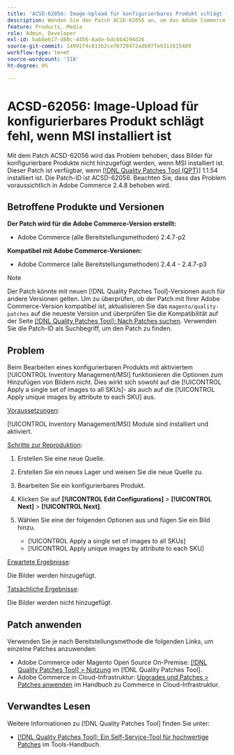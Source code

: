 ```yaml
---
title: 'ACSD-62056: Image-Upload für konfigurierbares Produkt schlägt fehl, wenn MSI installiert ist'
description: Wenden Sie den Patch ACSD-62056 an, um das Adobe Commerce-Problem zu beheben, dass Bilder für konfigurierbare Produkte nicht hinzugefügt werden, wenn MSI installiert ist.
feature: Products, Media
role: Admin, Developer
exl-id: bab8e617-d80c-4456-8ade-bdc6b4294d26
source-git-commit: 14991f4c813b2ce76729472adb07fe9311615489
workflow-type: tm+mt
source-wordcount: '318'
ht-degree: 0%

---
```


# ACSD-62056: Image-Upload für konfigurierbares Produkt schlägt fehl, wenn MSI installiert ist

Mit dem Patch ACSD-62056 wird das Problem behoben, dass Bilder für konfigurierbare Produkte nicht hinzugefügt werden, wenn MSI installiert ist. Dieser Patch ist verfügbar, wenn [[!DNL Quality Patches Tool (QPT)]](/help/tools/quality-patches-tool/quality-patches-tool-to-self-serve-quality-patches.md) 1.1.54 installiert ist. Die Patch-ID ist ACSD-62056. Beachten Sie, dass das Problem voraussichtlich in Adobe Commerce 2.4.8 behoben wird.

## Betroffene Produkte und Versionen

**Der Patch wird für die Adobe Commerce-Version erstellt:**

* Adobe Commerce (alle Bereitstellungsmethoden) 2.4.7-p2

**Kompatibel mit Adobe Commerce-Versionen:**

* Adobe Commerce (alle Bereitstellungsmethoden) 2.4.4 - 2.4.7-p3

>[!NOTE]
>
>Der Patch könnte mit neuen [!DNL Quality Patches Tool]-Versionen auch für andere Versionen gelten. Um zu überprüfen, ob der Patch mit Ihrer Adobe Commerce-Version kompatibel ist, aktualisieren Sie das `magento/quality-patches` auf die neueste Version und überprüfen Sie die Kompatibilität auf der Seite [[!DNL Quality Patches Tool]: Nach Patches suchen](https://experienceleague.adobe.com/tools/commerce-quality-patches/index.html). Verwenden Sie die Patch-ID als Suchbegriff, um den Patch zu finden.

## Problem

Beim Bearbeiten eines konfigurierbaren Produkts mit aktiviertem [!UICONTROL Inventory Management/MSI] funktionieren die Optionen zum Hinzufügen von Bildern nicht. Dies wirkt sich sowohl auf die [!UICONTROL Apply a single set of images to all SKUs]- als auch auf die [!UICONTROL Apply unique images by attribute to each SKU] aus.

<u>Voraussetzungen</u>:

[!UICONTROL Inventory Management/MSI] Module sind installiert und aktiviert.

<u>Schritte zur Reproduktion</u>:

1. Erstellen Sie eine neue Quelle.
1. Erstellen Sie ein neues Lager und weisen Sie die neue Quelle zu.
1. Bearbeiten Sie ein konfigurierbares Produkt.
1. Klicken Sie auf **[!UICONTROL Edit Configurations]** > **[!UICONTROL Next]** > **[!UICONTROL Next]**.
1. Wählen Sie eine der folgenden Optionen aus und fügen Sie ein Bild hinzu.

   * [!UICONTROL Apply a single set of images to all SKUs]
   * [!UICONTROL Apply unique images by attribute to each SKU]

<u>Erwartete Ergebnisse</u>:

Die Bilder werden hinzugefügt.

<u>Tatsächliche Ergebnisse</u>:

Die Bilder werden nicht hinzugefügt.

## Patch anwenden

Verwenden Sie je nach Bereitstellungsmethode die folgenden Links, um einzelne Patches anzuwenden:

* Adobe Commerce oder Magento Open Source On-Premise: [[!DNL Quality Patches Tool] > Nutzung](/help/tools/quality-patches-tool/usage.md) im [!DNL Quality Patches Tool].
* Adobe Commerce in Cloud-Infrastruktur: [Upgrades und Patches > Patches anwenden](https://experienceleague.adobe.com/docs/commerce-cloud-service/user-guide/develop/upgrade/apply-patches.html) im Handbuch zu Commerce in Cloud-Infrastruktur.

## Verwandtes Lesen

Weitere Informationen zu [!DNL Quality Patches Tool] finden Sie unter:

* [[!DNL Quality Patches Tool]: Ein Self-Service-Tool für hochwertige Patches](/help/tools/quality-patches-tool/quality-patches-tool-to-self-serve-quality-patches.md) im Tools-Handbuch.
